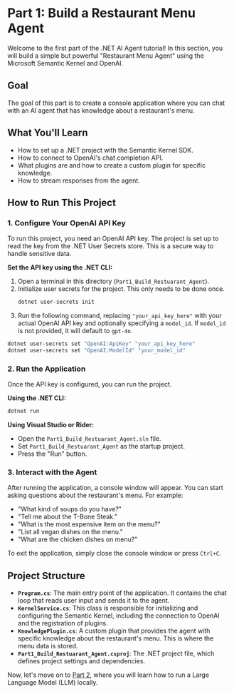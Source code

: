 # Part 1: Build a Restaurant Menu Agent

Welcome to the first part of the .NET AI Agent tutorial! In this section, you will build a simple but powerful "Restaurant Menu Agent" using the Microsoft Semantic Kernel and OpenAI.

## Goal

The goal of this part is to create a console application where you can chat with an AI agent that has knowledge about a restaurant's menu.

## What You'll Learn

- How to set up a .NET project with the Semantic Kernel SDK.
- How to connect to OpenAI's chat completion API.
- What plugins are and how to create a custom plugin for specific knowledge.
- How to stream responses from the agent.

## How to Run This Project

### 1. Configure Your OpenAI API Key

To run this project, you need an OpenAI API key. The project is set up to read the key from the .NET User Secrets store. This is a secure way to handle sensitive data.

**Set the API key using the .NET CLI:**

1. Open a terminal in this directory (`Part1_Build_Restuarant_Agent`).
2. Initialize user secrets for the project. This only needs to be done once.
    ```bash
    dotnet user-secrets init
    ```
3. Run the following command, replacing `"your_api_key_here"` with your actual OpenAI API key and optionally specifying a `model_id`. If `model_id` is not provided, it will default to `gpt-4o`.

```bash
dotnet user-secrets set "OpenAI:ApiKey" "your_api_key_here"
dotnet user-secrets set "OpenAI:ModelId" "your_model_id"
```

### 2. Run the Application

Once the API key is configured, you can run the project.

**Using the .NET CLI:**

```bash
dotnet run
```

**Using Visual Studio or Rider:**

- Open the `Part1_Build_Restuarant_Agent.sln` file.
- Set `Part1_Build_Restuarant_Agent` as the startup project.
- Press the "Run" button.

### 3. Interact with the Agent

After running the application, a console window will appear. You can start asking questions about the restaurant's menu. For example:

- "What kind of soups do you have?"
- "Tell me about the T-Bone Steak."
- "What is the most expensive item on the menu?"
- "List all vegan dishes on the menu."
- "What are the chicken dishes on menu?"

To exit the application, simply close the console window or press `Ctrl+C`.

## Project Structure

- **`Program.cs`**: The main entry point of the application. It contains the chat loop that reads user input and sends it to the agent.
- **`KernelService.cs`**: This class is responsible for initializing and configuring the Semantic Kernel, including the connection to OpenAI and the registration of plugins.
- **`KnowledgePlugin.cs`**: A custom plugin that provides the agent with specific knowledge about the restaurant's menu. This is where the menu data is stored.
- **`Part1_Build_Restuarant_Agent.csproj`**: The .NET project file, which defines project settings and dependencies.

Now, let's move on to [Part 2](./../Part2_Run_LLM_Locally/README.md), where you will learn how to run a Large Language Model (LLM) locally.
